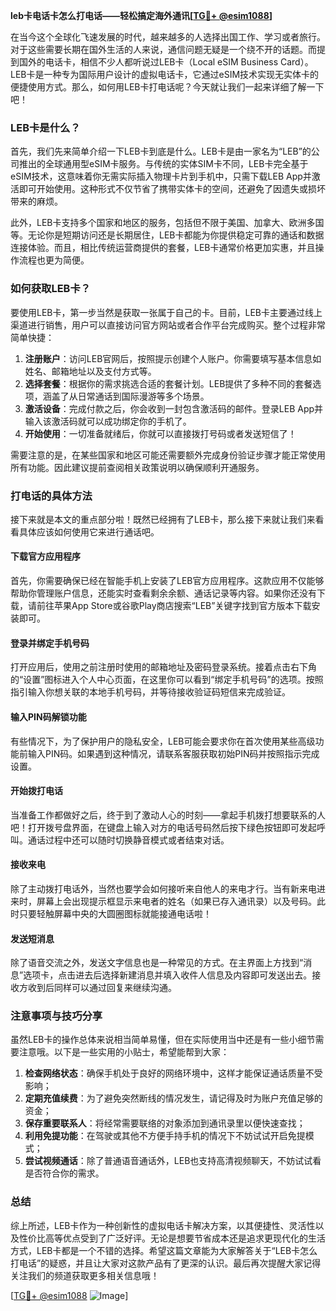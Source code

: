**leb卡电话卡怎么打电话——轻松搞定海外通讯[[TG💪+ @esim1088](https://t.me/s/esim1088)]**

在当今这个全球化飞速发展的时代，越来越多的人选择出国工作、学习或者旅行。对于这些需要长期在国外生活的人来说，通信问题无疑是一个绕不开的话题。而提到国外的电话卡，相信不少人都听说过LEB卡（Local eSIM Business Card）。LEB卡是一种专为国际用户设计的虚拟电话卡，它通过eSIM技术实现无实体卡的便捷使用方式。那么，如何用LEB卡打电话呢？今天就让我们一起来详细了解一下吧！

### LEB卡是什么？

首先，我们先来简单介绍一下LEB卡到底是什么。LEB卡是由一家名为“LEB”的公司推出的全球通用型eSIM卡服务。与传统的实体SIM卡不同，LEB卡完全基于eSIM技术，这意味着你无需实际插入物理卡片到手机中，只需下载LEB App并激活即可开始使用。这种形式不仅节省了携带实体卡的空间，还避免了因遗失或损坏带来的麻烦。

此外，LEB卡支持多个国家和地区的服务，包括但不限于美国、加拿大、欧洲多国等。无论你是短期访问还是长期居住，LEB卡都能为你提供稳定可靠的通话和数据连接体验。而且，相比传统运营商提供的套餐，LEB卡通常价格更加实惠，并且操作流程也更为简便。

### 如何获取LEB卡？

要使用LEB卡，第一步当然是获取一张属于自己的卡。目前，LEB卡主要通过线上渠道进行销售，用户可以直接访问官方网站或者合作平台完成购买。整个过程非常简单快捷：

1. **注册账户**：访问LEB官网后，按照提示创建个人账户。你需要填写基本信息如姓名、邮箱地址以及支付方式等。
2. **选择套餐**：根据你的需求挑选合适的套餐计划。LEB提供了多种不同的套餐选项，涵盖了从日常通话到国际漫游等多个场景。
3. **激活设备**：完成付款之后，你会收到一封包含激活码的邮件。登录LEB App并输入该激活码就可以成功绑定你的手机了。
4. **开始使用**：一切准备就绪后，你就可以直接拨打号码或者发送短信了！

需要注意的是，在某些国家和地区可能还需要额外完成身份验证步骤才能正常使用所有功能。因此建议提前查阅相关政策说明以确保顺利开通服务。

### 打电话的具体方法

接下来就是本文的重点部分啦！既然已经拥有了LEB卡，那么接下来就让我们来看看具体应该如何使用它来进行通话吧。

#### 下载官方应用程序

首先，你需要确保已经在智能手机上安装了LEB官方应用程序。这款应用不仅能够帮助你管理账户信息，还能实时查看剩余余额、通话记录等内容。如果你还没有下载，请前往苹果App Store或谷歌Play商店搜索“LEB”关键字找到官方版本下载安装即可。

#### 登录并绑定手机号码

打开应用后，使用之前注册时使用的邮箱地址及密码登录系统。接着点击右下角的“设置”图标进入个人中心页面，在这里你可以看到“绑定手机号码”的选项。按照指引输入你想关联的本地手机号码，并等待接收验证码短信来完成验证。

#### 输入PIN码解锁功能

有些情况下，为了保护用户的隐私安全，LEB可能会要求你在首次使用某些高级功能前输入PIN码。如果遇到这种情况，请联系客服获取初始PIN码并按照指示完成设置。

#### 开始拨打电话

当准备工作都做好之后，终于到了激动人心的时刻——拿起手机拨打想要联系的人吧！打开拨号盘界面，在键盘上输入对方的电话号码然后按下绿色按钮即可发起呼叫。通话过程中还可以随时切换静音模式或者结束对话。

#### 接收来电

除了主动拨打电话外，当然也要学会如何接听来自他人的来电才行。当有新来电进来时，屏幕上会出现提示框显示来电者的姓名（如果已存入通讯录）以及号码。此时只要轻触屏幕中央的大圆圈图标就能接通电话啦！

#### 发送短消息

除了语音交流之外，发送文字信息也是一种常见的方式。在主界面上方找到“消息”选项卡，点击进去后选择新建消息并填入收件人信息及内容即可发送出去。接收方收到后同样可以通过回复来继续沟通。

### 注意事项与技巧分享

虽然LEB卡的操作总体来说相当简单易懂，但在实际使用当中还是有一些小细节需要注意哦。以下是一些实用的小贴士，希望能帮到大家：

1. **检查网络状态**：确保手机处于良好的网络环境中，这样才能保证通话质量不受影响；
2. **定期充值续费**：为了避免突然断线的情况发生，请记得及时为账户充值足够的资金；
3. **保存重要联系人**：将经常需要联络的对象添加到通讯录里以便快速查找；
4. **利用免提功能**：在驾驶或其他不方便手持手机的情况下不妨试试开启免提模式；
5. **尝试视频通话**：除了普通语音通话外，LEB也支持高清视频聊天，不妨试试看是否符合你的需求。

### 总结

综上所述，LEB卡作为一种创新性的虚拟电话卡解决方案，以其便捷性、灵活性以及性价比高等优点受到了广泛好评。无论是想要节省成本还是追求更现代化的生活方式，LEB卡都是一个不错的选择。希望这篇文章能为大家解答关于“LEB卡怎么打电话”的疑惑，并且让大家对这款产品有了更深的认识。最后再次提醒大家记得关注我们的频道获取更多相关信息哦！

[[TG💪+ @esim1088](https://t.me/s/esim1088) ![Image](https://i.postimg.cc/4NQfJmqS/Snipaste-2025-05-13-00-14-12.png)]